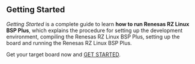 ## Getting Started

*Getting Started* is a complete guide to learn **how to run Renesas RZ Linux BSP Plus**,
which explains the procedure for setting up the development environment,
compiling the Renesas RZ Linux BSP Plus,
setting up the board and running the Renesas RZ Linux BSP Plus.

Get your target board now and [GET STARTED](getting_started/index.md).
